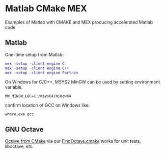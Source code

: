# Matlab CMake MEX

Examples of Matlab with CMAKE and MEX producing accelerated Matlab code

## Matlab

One-time setup from Matlab:

```matlab
mex -setup -client engine C
mex -setup -client engine C++
mex -setup -client engine Fortran
```

On Windows for C/C++, MSYS2 MinGW can be used by setting environment variable:

```
MW_MINGW_LOC=C:/msys64/mingw64
```

confirm location of GCC on Windows like:

```pwsh
where.exe gcc
```

## GNU Octave

[Octave from CMake](./octave) via our
[FindOctave.cmake](./cmake/Modules/FindOctave.cmake)
works for unit tests, liboctave, etc.
